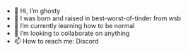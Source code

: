 - 👋 Hi, I’m ghosty
- 👀 I was born and raised in best-worst-of-tinder from wsb
- 🌱 I’m currently learning how to be normal
- 💞️ I’m looking to collaborate on anything
- 📫 How to reach me: Discord

<!---
ghosty-discord/ghosty-discord is a ✨ special ✨ repository because its `README.md` (this file) appears on your GitHub profile.
You can click the Preview link to take a look at your changes.
--->
